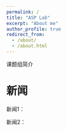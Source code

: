 ```yaml
---
permalink: /
title: "ASP Lab"
excerpt: "About me"
author_profile: true
redirect_from: 
  - /about/
  - /about.html
---
```


课题组简介

新闻
======
新闻1：

新闻2：
